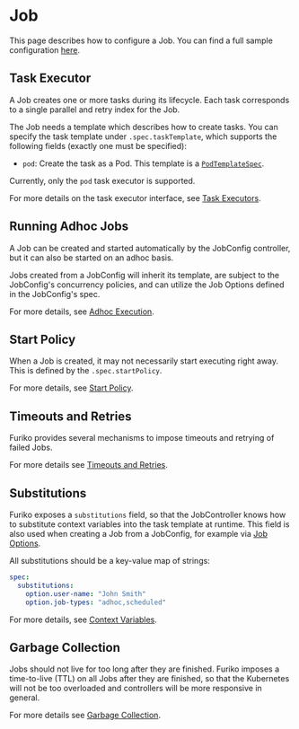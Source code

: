 # Job

This page describes how to configure a Job. You can find a full sample configuration [here](./sample-configuration.md).

## Task Executor

A Job creates one or more tasks during its lifecycle. Each task corresponds to a single parallel and retry index for the Job.

The Job needs a template which describes how to create tasks. You can specify the task template under `.spec.taskTemplate`, which supports the following fields (exactly one must be specified):

- `pod`: Create the task as a Pod. This template is a [`PodTemplateSpec`](https://kubernetes.io/docs/reference/generated/kubernetes-api/v1.23/#podtemplate-v1-core).

Currently, only the `pod` task executor is supported.

For more details on the task executor interface, see [Task Executors](./task-executor.md).

## Running Adhoc Jobs

A Job can be created and started automatically by the JobConfig controller, but it can also be started on an adhoc basis.

Jobs created from a JobConfig will inherit its template, are subject to the JobConfig's concurrency policies, and can utilize the Job Options defined in the JobConfig's spec.

For more details, see [Adhoc Execution](./adhoc-execution.md).

## Start Policy

When a Job is created, it may not necessarily start executing right away. This is defined by the `.spec.startPolicy`.

For more details, see [Start Policy](./start-policy.md).

## Timeouts and Retries

Furiko provides several mechanisms to impose timeouts and retrying of failed Jobs.

For more details see [Timeouts and Retries](./timeout-retries.md).

## Substitutions

Furiko exposes a `substitutions` field, so that the JobController knows how to substitute context variables into the task template at runtime. This field is also used when creating a Job from a JobConfig, for example via [Job Options](../jobconfig/job-options.md).

All substitutions should be a key-value map of strings:

```{.yaml title="Example JobSpec"}
spec:
  substitutions:
    option.user-name: "John Smith"
    option.job-types: "adhoc,scheduled"
```

For more details, see [Context Variables](../jobconfig/context-variables.md).

## Garbage Collection

Jobs should not live for too long after they are finished. Furiko imposes a time-to-live (TTL) on all Jobs after they are finished, so that the Kubernetes will not be too overloaded and controllers will be more responsive in general.

For more details see [Garbage Collection](./garbage-collection.md).
